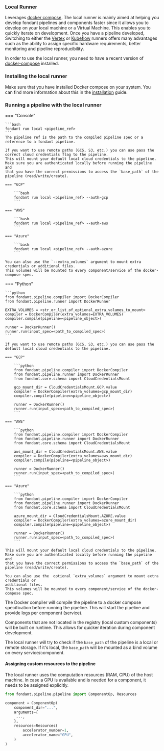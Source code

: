 ### Local Runner

Leverages [docker compose](https://docs.docker.com/compose/). The local runner is mainly aimed
at helping you develop fondant pipelines and components faster since it allows you to develop on
your local machine or a Virtual Machine. This enables you to quickly iterate on development. Once
you have a pipeline developed, Switching to either the [Vertex](vertex.md) or [Kubeflow](kfp.md) runners 
offers many advantages such as the ability to assign specific hardware requirements, 
better monitoring and pipeline reproducibility.

In order to use the local runner, you need to have a recent version of [docker-compose](https://docs.docker.com/compose/install/) installed.

### Installing the local runner

Make sure that you have installed Docker compose on your system. You can find more information 
about this in the [installation](../guides/installation.md) guide.


### Running a pipeline with the local runner

=== "Console"

    ```bash
    fondant run local <pipeline_ref>
    ```
    The pipeline ref is the path to the compiled pipeline spec or a reference to a fondant pipeline.

    If you want to use remote paths (GCS, S3, etc.) you can use pass the correct cloud credentials flag to the pipeline.
    This will mount your default local cloud credentials to the pipeline. Make sure you are authenticated locally before running the pipeline and
    that you have the correct permissions to access the `base_path` of the pipeline (read/write/create). 

    === "GCP"
    
        ```bash
        fondant run local <pipeline_ref> --auth-gcp
        ```

    === "AWS"
    
        ```bash
        fondant run local <pipeline_ref> --auth-aws
        ```

    === "Azure"
    
        ```bash
        fondant run local <pipeline_ref> --auth-azure
        ```

    You can also use the `--extra_volumes` argument to mount extra credentials or additional files.
    This volumes will be mounted to every component/service of the docker-compose spec.


=== "Python"

    ```python 
    from fondant.pipeline.compiler import DockerCompiler
    from fondant.pipeline.runner import DockerRunner
    
    EXTRA_VOLUMES = <str_or_list_of_optional_extra_volumes_to_mount>
    compiler = DockerCompiler(extra_volumes=EXTRA_VOLUMES)
    compiler.compile(pipeline=<pipeline_object>)

    runner = DockerRunner()
    runner.run(input_spec=<path_to_compiled_spec>)
    ```

    If you want to use remote paths (GCS, S3, etc.) you can use pass the default local cloud credentials to the pipeline.

    === "GCP"
    
        ```python
        from fondant.pipeline.compiler import DockerCompiler
        from fondant.pipeline.runner import DockerRunner
        from fondant.core.schema import CloudCredentialsMount
        
        gcp_mount_dir = CloudCredentialsMount.GCP.value
        compiler = DockerCompiler(extra_volumes=gcp_mount_dir)
        compiler.compile(pipeline=<pipeline_object>)

        runner = DockerRunner()
        runner.run(input_spec=<path_to_compiled_spec>)
        ```

    === "AWS"
    
        ```python
        from fondant.pipeline.compiler import DockerCompiler
        from fondant.pipeline.runner import DockerRunner
        from fondant.core.schema import CloudCredentialsMount
        
        aws_mount_dir = CloudCredentialsMount.AWS.value
        compiler = DockerCompiler(extra_volumes=aws_mount_dir)
        compiler.compile(pipeline=<pipeline_object>)

        runner = DockerRunner()
        runner.run(input_spec=<path_to_compiled_spec>)
        ```

    === "Azure"
    
        ```python
        from fondant.pipeline.compiler import DockerCompiler
        from fondant.pipeline.runner import DockerRunner
        from fondant.core.schema import CloudCredentialsMount
        
        azure_mount_dir = CloudCredentialsMount.AZURE.value
        compiler = DockerCompiler(extra_volumes=azure_mount_dir)
        compiler.compile(pipeline=<pipeline_object>)

        runner = DockerRunner()
        runner.run(input_spec=<path_to_compiled_spec>)
        ```

    This will mount your default local cloud credentials to the pipeline. Make sure you are authenticated locally before running the pipeline and
    that you have the correct permissions to access the `base_path` of the pipeline (read/write/create). 

    You can also use the  optional `extra_volumes` argument to mount extra credentials or
    additional files.
    This volumes will be mounted to every component/service of the docker-compose spec.


The Docker compiler will compile the pipeline to a docker compose specification before running the pipeline. 
This will start the pipeline and provide logs per component (service).

Components that are not located in the registry (local custom components) will be built on runtime. This allows for quicker iteration
during component development. 

The local runner will try to check if the `base_path` of the pipeline is a local or remote storage. If it's local, the `base_path` will be mounted as a bind volume on every service/component.


#### Assigning custom resources to the pipeline

The local runner uses the computation resources (RAM, CPU) of the host machine. In case a GPU is available and is needed for a component,
it needs to be assigned explicitly. 

```python
from fondant.pipeline.pipeline import ComponentOp, Resources

component = ComponentOp(  
    component_dir="...",  
    arguments={  
     ...,  
    },  
    resources=Resources(
        accelerator_number=1,
        accelerator_name="GPU",
    )
)
```